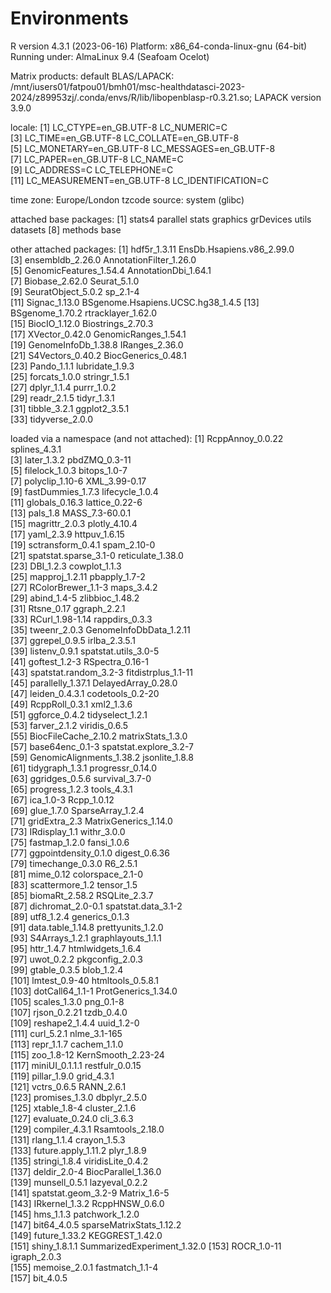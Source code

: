 # Environments

R version 4.3.1 (2023-06-16)
Platform: x86_64-conda-linux-gnu (64-bit)
Running under: AlmaLinux 9.4 (Seafoam Ocelot)

Matrix products: default
BLAS/LAPACK: /mnt/iusers01/fatpou01/bmh01/msc-healthdatasci-2023-2024/z89953zj/.conda/envs/R/lib/libopenblasp-r0.3.21.so;  LAPACK version 3.9.0

locale:
 [1] LC_CTYPE=en_GB.UTF-8       LC_NUMERIC=C              
 [3] LC_TIME=en_GB.UTF-8        LC_COLLATE=en_GB.UTF-8    
 [5] LC_MONETARY=en_GB.UTF-8    LC_MESSAGES=en_GB.UTF-8   
 [7] LC_PAPER=en_GB.UTF-8       LC_NAME=C                 
 [9] LC_ADDRESS=C               LC_TELEPHONE=C            
[11] LC_MEASUREMENT=en_GB.UTF-8 LC_IDENTIFICATION=C       

time zone: Europe/London
tzcode source: system (glibc)

attached base packages:
[1] stats4    parallel  stats     graphics  grDevices utils     datasets 
[8] methods   base     

other attached packages:
 [1] hdf5r_1.3.11                      EnsDb.Hsapiens.v86_2.99.0        
 [3] ensembldb_2.26.0                  AnnotationFilter_1.26.0          
 [5] GenomicFeatures_1.54.4            AnnotationDbi_1.64.1             
 [7] Biobase_2.62.0                    Seurat_5.1.0                     
 [9] SeuratObject_5.0.2                sp_2.1-4                         
[11] Signac_1.13.0                     BSgenome.Hsapiens.UCSC.hg38_1.4.5
[13] BSgenome_1.70.2                   rtracklayer_1.62.0               
[15] BiocIO_1.12.0                     Biostrings_2.70.3                
[17] XVector_0.42.0                    GenomicRanges_1.54.1             
[19] GenomeInfoDb_1.38.8               IRanges_2.36.0                   
[21] S4Vectors_0.40.2                  BiocGenerics_0.48.1              
[23] Pando_1.1.1                       lubridate_1.9.3                  
[25] forcats_1.0.0                     stringr_1.5.1                    
[27] dplyr_1.1.4                       purrr_1.0.2                      
[29] readr_2.1.5                       tidyr_1.3.1                      
[31] tibble_3.2.1                      ggplot2_3.5.1                    
[33] tidyverse_2.0.0                  

loaded via a namespace (and not attached):
  [1] RcppAnnoy_0.0.22            splines_4.3.1              
  [3] later_1.3.2                 pbdZMQ_0.3-11              
  [5] filelock_1.0.3              bitops_1.0-7               
  [7] polyclip_1.10-6             XML_3.99-0.17              
  [9] fastDummies_1.7.3           lifecycle_1.0.4            
 [11] globals_0.16.3              lattice_0.22-6             
 [13] pals_1.8                    MASS_7.3-60.0.1            
 [15] magrittr_2.0.3              plotly_4.10.4              
 [17] yaml_2.3.9                  httpuv_1.6.15              
 [19] sctransform_0.4.1           spam_2.10-0                
 [21] spatstat.sparse_3.1-0       reticulate_1.38.0          
 [23] DBI_1.2.3                   cowplot_1.1.3              
 [25] mapproj_1.2.11              pbapply_1.7-2              
 [27] RColorBrewer_1.1-3          maps_3.4.2                 
 [29] abind_1.4-5                 zlibbioc_1.48.2            
 [31] Rtsne_0.17                  ggraph_2.2.1               
 [33] RCurl_1.98-1.14             rappdirs_0.3.3             
 [35] tweenr_2.0.3                GenomeInfoDbData_1.2.11    
 [37] ggrepel_0.9.5               irlba_2.3.5.1              
 [39] listenv_0.9.1               spatstat.utils_3.0-5       
 [41] goftest_1.2-3               RSpectra_0.16-1            
 [43] spatstat.random_3.2-3       fitdistrplus_1.1-11        
 [45] parallelly_1.37.1           DelayedArray_0.28.0        
 [47] leiden_0.4.3.1              codetools_0.2-20           
 [49] RcppRoll_0.3.1              xml2_1.3.6                 
 [51] ggforce_0.4.2               tidyselect_1.2.1           
 [53] farver_2.1.2                viridis_0.6.5              
 [55] BiocFileCache_2.10.2        matrixStats_1.3.0          
 [57] base64enc_0.1-3             spatstat.explore_3.2-7     
 [59] GenomicAlignments_1.38.2    jsonlite_1.8.8             
 [61] tidygraph_1.3.1             progressr_0.14.0           
 [63] ggridges_0.5.6              survival_3.7-0             
 [65] progress_1.2.3              tools_4.3.1                
 [67] ica_1.0-3                   Rcpp_1.0.12                
 [69] glue_1.7.0                  SparseArray_1.2.4          
 [71] gridExtra_2.3               MatrixGenerics_1.14.0      
 [73] IRdisplay_1.1               withr_3.0.0                
 [75] fastmap_1.2.0               fansi_1.0.6                
 [77] ggpointdensity_0.1.0        digest_0.6.36              
 [79] timechange_0.3.0            R6_2.5.1                   
 [81] mime_0.12                   colorspace_2.1-0           
 [83] scattermore_1.2             tensor_1.5                 
 [85] biomaRt_2.58.2              RSQLite_2.3.7              
 [87] dichromat_2.0-0.1           spatstat.data_3.1-2        
 [89] utf8_1.2.4                  generics_0.1.3             
 [91] data.table_1.14.8           prettyunits_1.2.0          
 [93] S4Arrays_1.2.1              graphlayouts_1.1.1         
 [95] httr_1.4.7                  htmlwidgets_1.6.4          
 [97] uwot_0.2.2                  pkgconfig_2.0.3            
 [99] gtable_0.3.5                blob_1.2.4                 
[101] lmtest_0.9-40               htmltools_0.5.8.1          
[103] dotCall64_1.1-1             ProtGenerics_1.34.0        
[105] scales_1.3.0                png_0.1-8                  
[107] rjson_0.2.21                tzdb_0.4.0                 
[109] reshape2_1.4.4              uuid_1.2-0                 
[111] curl_5.2.1                  nlme_3.1-165               
[113] repr_1.1.7                  cachem_1.1.0               
[115] zoo_1.8-12                  KernSmooth_2.23-24         
[117] miniUI_0.1.1.1              restfulr_0.0.15            
[119] pillar_1.9.0                grid_4.3.1                 
[121] vctrs_0.6.5                 RANN_2.6.1                 
[123] promises_1.3.0              dbplyr_2.5.0               
[125] xtable_1.8-4                cluster_2.1.6              
[127] evaluate_0.24.0             cli_3.6.3                  
[129] compiler_4.3.1              Rsamtools_2.18.0           
[131] rlang_1.1.4                 crayon_1.5.3               
[133] future.apply_1.11.2         plyr_1.8.9                 
[135] stringi_1.8.4               viridisLite_0.4.2          
[137] deldir_2.0-4                BiocParallel_1.36.0        
[139] munsell_0.5.1               lazyeval_0.2.2             
[141] spatstat.geom_3.2-9         Matrix_1.6-5               
[143] IRkernel_1.3.2              RcppHNSW_0.6.0             
[145] hms_1.1.3                   patchwork_1.2.0            
[147] bit64_4.0.5                 sparseMatrixStats_1.12.2   
[149] future_1.33.2               KEGGREST_1.42.0            
[151] shiny_1.8.1.1               SummarizedExperiment_1.32.0
[153] ROCR_1.0-11                 igraph_2.0.3               
[155] memoise_2.0.1               fastmatch_1.1-4            
[157] bit_4.0.5          
